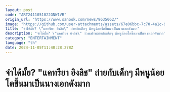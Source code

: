 ```yaml
---
layout: post
code: "ART2411051022GNW1VR"
origin_url: "https://www.sanook.com/news/9635062/"
image: "https://github.com/user-attachments/assets/67e06bbc-7c70-4a1c-96a9-59e3a39ae9ab"
title: "จำได้มั้ย? \"แคทรียา อิงลิช\" ถ่ายกับเด็กๆ มีหนูน้อยโตขึ้นมาเป็นนางเอกดังมาก"
description: "จำได้มั้ย? \"แคทรียา อิงลิช\" ร่วมเฟรมถ่ายกับเด็กๆ มีหนูน้อยโตขึ้นมาเป็นนางเอกดังมาก"
category: "ENTERTAINMENT"
language: "th"
date: 2024-11-05T11:40:28.278Z
---
```


# จำได้มั้ย? "แคทรียา อิงลิช" ถ่ายกับเด็กๆ มีหนูน้อยโตขึ้นมาเป็นนางเอกดังมาก